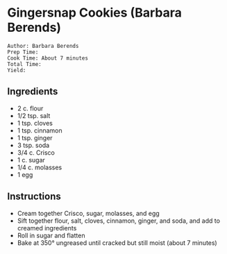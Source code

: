 # Gingersnap Cookies (Barbara Berends)

```
Author: Barbara Berends
Prep Time: 
Cook Time: About 7 minutes
Total Time: 
Yield: 
```

## Ingredients

- 2 c. flour
- 1/2 tsp. salt
- 1 tsp. cloves
- 1 tsp. cinnamon
- 1 tsp. ginger
- 3 tsp. soda
- 3/4 c. Crisco
- 1 c. sugar
- 1/4 c. molasses
- 1 egg

## Instructions

- Cream together Crisco, sugar, molasses, and egg
- Sift together flour, salt, cloves, cinnamon, ginger, and soda, and add to creamed ingredients
- Roll in sugar and flatten
- Bake at 350° ungreased until cracked but still moist (about 7 minutes)
